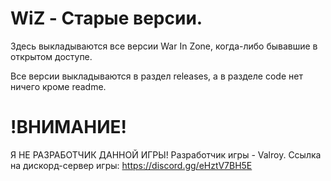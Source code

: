 ﻿# WiZ - Старые версии.
 Здесь выкладываются все версии War In Zone, когда-либо бывавшие в открытом доступе.
 
 Все версии выкладываются в раздел releases, а в разделе code нет ничего кроме readme.
 # !ВНИМАНИЕ!
 Я НЕ РАЗРАБОТЧИК ДАННОЙ ИГРЫ! Разработчик игры - Valroy.
 Ссылка на дискорд-сервер игры: https://discord.gg/eHztV7BH5E
